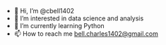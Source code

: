 - 👋 Hi, I’m @cbell1402
- 👀 I’m interested in data science and analysis
- 🌱 I’m currently learning Python
- 📫 How to reach me bell.charles1402@gmail.com

<!---
cbell1402/cbell1402 is a ✨ special ✨ repository because its `README.md` (this file) appears on your GitHub profile.
You can click the Preview link to take a look at your changes.
--->
